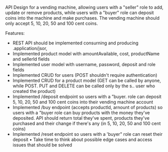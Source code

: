 API Design for a vending machine, allowing users with a "seller" role to add, update or remove products, while users with a "buyer" role can deposit coins into the machine and make purchases.
The vending machine should only accept 5, 10, 20, 50 and 100 cent coins.

Features:

-  REST API should be implemented consurning and producing .application/jsor, 
-  Implemented product model with amountAvailable, cost, productName and sellerld fields 
-  Implemented user model with username, password, deposit and role fields 
-  Implemented CRUD for users (POST shouldn't require authentication) 
-  Implemented CRUD for a product model (GET can be called by anyone, while POST. PUT and DELETE can be called only by the s.. user who created the product) 
-  Implemented /deposit endpoint so users with a ”buyer. role can deposit 5, 10, 20, 50 and 100 cent coins into their vending machine account 
-  Implemented /buy endpoint (accepts productld, arnount of products) so users with a "buyer role can buy products with the money they've deposited. API should return total they've spent, products they've purchased and their change if there's any (in 5, 10, 20, 50 and 100 cent coins) 
-  Implemented /reset endpoint so users with a 'buyer" role can reset their deposit • Take time to think about possible edge cases and access issues that should be solved 
